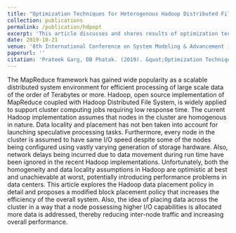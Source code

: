 ```yaml
---
title: "Optimization Techniques for Heterogenous Hadoop Distributed File Systems"
collection: publications
permalink: /publication/hdpopt
excerpt: 'This article discusses and shares results of optimization techniques centered around Hadoop File Systems having disks of varied generations'
date: 2019-10-21
venue: '8th International Conference on System Modeling & Advancement in Research Trends'
paperurl: ''
citation: 'Prateek Garg, DB Phatak. (2019). &quot;Optimization Techniques for Heterogenous Hadoop Distributed File System.&quot; <i>8th IEEE Conference on System Modeling & Advancement in Research Trends</i>.'
---
```

The MapReduce framework has gained wide popularity as a scalable distributed system environment for efficient processing of large scale data of the order of Terabytes or more. Hadoop, open source implementation of MapReduce coupled with Hadoop Distributed File System, is widely applied to support cluster computing jobs requiring low response time. The current Hadoop implementation assumes that nodes in the cluster are homogenous in nature. Data locality and placement has not ben taken into account for launching speculative processing tasks. Furthermore, every node in the cluster is assumed to have same I/O speed despite some of the nodes being configured using vastly varying generation of storage hardware. Also, network delays being incurred due to data movement during run time have been ignored in the recent Hadoop implementations. Unfortunately,
both the homogeneity and data locality assumptions in Hadoop are optimistic at best and unachievable at worst, potentially introducing performance problems in data centers. This article explores the Hadoop data placement policy in detail and proposes a modified block placement policy that increases the efficiency
of the overall system. Also, the idea of placing data across the cluster in a way that a node possessing higher I/O capabilities is allocated more data is addressed, thereby reducing inter-node traffic and increasing overall performance.

<!--- # [Download paper here](http://academicpages.github.io/files/paper1.pdf)

-- # Recommended citation: Your Name, You. (2009). "Paper Title Number 1." <i>Journal 1</i>. 1(1).
--->
